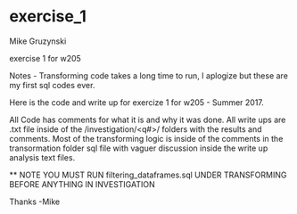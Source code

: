 # exercise_1
Mike Gruzynski

exercise 1 for w205

Notes - Transforming code takes a long time to run, I aplogize but these are my first sql codes ever.

Here is the code and write up for exercize 1 for w205 - Summer 2017.

All Code has comments for what it is and why it was done. All write ups are .txt file inside of the /investigation/<q#>/ folders
with the results and comments. Most of the transforming logic is inside of the comments in the transormation folder sql file with
vaguer discussion inside the write up analysis text files.

** NOTE YOU MUST RUN filtering_dataframes.sql UNDER TRANSFORMING BEFORE ANYTHING IN INVESTIGATION 

Thanks
-Mike
